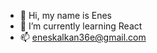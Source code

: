 - 👋 Hi, my name is Enes 
- 🌱 I’m currently learning React 
- 📫 eneskalkan36e@gmail.com

<!---
eneskalkann/eneskalkann is a ✨ special ✨ repository because its `README.md` (this file) appears on your GitHub profile.
You can click the Preview link to take a look at your changes.
--->
